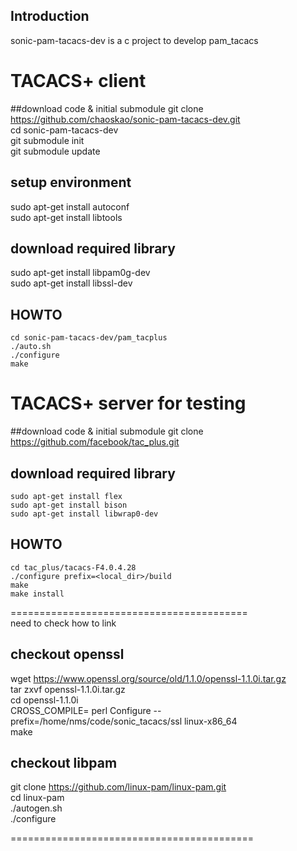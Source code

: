 ## Introduction
sonic-pam-tacacs-dev is a c project to develop pam_tacacs

# TACACS+ client
##download code & initial submodule
    git clone https://github.com/chaoskao/sonic-pam-tacacs-dev.git  
    cd sonic-pam-tacacs-dev  
    git submodule init  
    git submodule update  

## setup environment
sudo apt-get install autoconf  
sudo apt-get install libtools

## download required library
sudo apt-get install libpam0g-dev  
sudo apt-get install libssl-dev

## HOWTO    
    cd sonic-pam-tacacs-dev/pam_tacplus  
    ./auto.sh  
    ./configure  
    make

# TACACS+ server for testing

##download code & initial submodule
    git clone https://github.com/facebook/tac_plus.git

## download required library
    sudo apt-get install flex
	sudo apt-get install bison
	sudo apt-get install libwrap0-dev
	
## HOWTO
    cd tac_plus/tacacs-F4.0.4.28
	./configure prefix=<local_dir>/build
    make
    make install


=========================================  
need to check how to link
## checkout openssl
wget https://www.openssl.org/source/old/1.1.0/openssl-1.1.0i.tar.gz  
tar zxvf openssl-1.1.0i.tar.gz  
cd openssl-1.1.0i  
CROSS_COMPILE= perl Configure --prefix=/home/nms/code/sonic_tacacs/ssl linux-x86_64  
make

## checkout libpam
git clone https://github.com/linux-pam/linux-pam.git  
cd linux-pam  
./autogen.sh  
./configure  

==========================================

